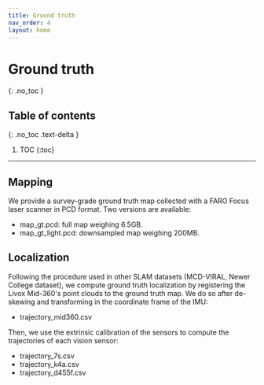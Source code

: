 ```yaml
---
title: Ground truth
nav_order: 4
layout: home
---
```


# Ground truth
{: .no_toc }

## Table of contents
{: .no_toc .text-delta }

1. TOC
{:toc}

---

## Mapping

We provide a survey-grade ground truth map collected with a FARO Focus laser scanner in PCD format. Two versions are available:

- map_gt.pcd: full map weighing 6.5GB.
- map_gt_light.pcd: downsampled map weighing 200MB.


## Localization

Following the procedure used in other SLAM datasets (MCD-VIRAL, Newer College dataset), we compute ground truth localization by registering the Livox Mid-360's point clouds to the ground truth map. We do so after de-skewing and transforming in the coordinate frame of the IMU:
- trajectory_mid360.csv

Then, we use the extrinsic calibration of the sensors to compute the trajectories of each vision sensor:

- trajectory_7s.csv
- trajectory_k4a.csv
- trajectory_d455f.csv